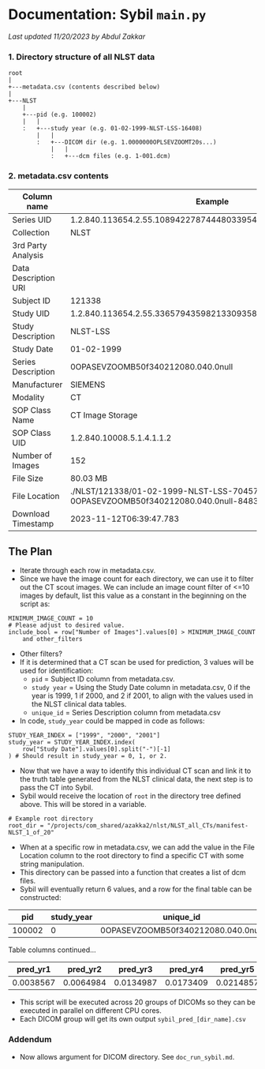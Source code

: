 # Documentation: Sybil `main.py`

*Last updated 11/20/2023 by Abdul Zakkar*

### 1. Directory structure of all NLST data

```
root
|
+---metadata.csv (contents described below)
|
+---NLST
    |
    +---pid (e.g. 100002)
    |   |
    :   +---study year (e.g. 01-02-1999-NLST-LSS-16408)
        |   |
        :   +---DICOM dir (e.g. 1.0000000OPLSEVZOOMT20s...)
            |   |
            :   +---dcm files (e.g. 1-001.dcm)
```
### 2. metadata.csv contents
| Column name | Example |
|---|---|
| Series UID | 1.2.840.113654.2.55.108942278744480339540309181071819421924 |
| Collection| NLST |
| 3rd Party Analysis | |
| Data Description URI | |
| Subject ID | 121338 |
| Study UID | 1.2.840.113654.2.55.336579435982133093583913888335494870457 |
| Study Description | NLST-LSS |
| Study Date | 01-02-1999 |
| Series Description | 0OPASEVZOOMB50f340212080.040.0null |
| Manufacturer | SIEMENS |
| Modality | CT |
| SOP Class Name | CT Image Storage |
| SOP Class UID | 1.2.840.10008.5.1.4.1.1.2 |
| Number of Images | 152 |
| File Size | 80.03 MB |
| File Location | ./NLST/121338/01-02-1999-NLST-LSS-70457/2.000000-0OPASEVZOOMB50f340212080.040.0null-84839 |
| Download Timestamp | 2023-11-12T06:39:47.783 |

## The Plan
- Iterate through each row in metadata.csv.
- Since we have the image count for each directory, we can use it to filter out the CT scout images. We can include an image count filter of <=10 images by default, list this value as a constant in the beginning on the script as:
```
MINIMUM_IMAGE_COUNT = 10 
# Please adjust to desired value.
include_bool = row["Number of Images"].values[0] > MINIMUM_IMAGE_COUNT
    and other_filters
```
- Other filters?
- If it is determined that a CT scan be used for prediction, 3 values will be used for identification: 
	- `pid` = Subject ID column from metadata.csv.
	- `study year` = Using the Study Date column in metadata.csv, 0 if the year is 1999, 1 if 2000, and 2 if 2001, to align with the values used in the NLST clinical data tables.
	- `unique_id` = Series Description column from metadata.csv
- In code, `study_year` could be mapped in code as follows:
```
STUDY_YEAR_INDEX = ["1999", "2000", "2001"]
study_year = STUDY_YEAR_INDEX.index(
    row["Study Date"].values[0].split("-")[-1]
) # Should result in study_year = 0, 1, or 2.
```
- Now that we have a way to identify this individual CT scan and link it to the truth table generated from the NLST clinical data, the next step is to pass the CT into Sybil.
- Sybil would receive the location of `root` in the directory tree defined above. This will be stored in a variable.
```
# Example root directory
root_dir = "/projects/com_shared/azakka2/nlst/NLST_all_CTs/manifest-NLST_1_of_20"
```
- When at a specific row in metadata.csv, we can add the value in the File Location column to the root directory to find a specific CT with some string manipulation.
- This directory can be passed into a function that creates a list of dcm files.
- Sybil will eventually return 6 values, and a row for the final table can be constructed:

| pid | study_year | unique_id | 
|---|---|---|
| 100002 | 0 | 0OPASEVZOOMB50f340212080.040.0null | 

Table columns continued...

pred_yr1 | pred_yr2 | pred_yr3 | pred_yr4 | pred_yr5 | pred_yr6 |
|---|---|---|---|---|---|
| 0.0038567 | 0.0064984 | 0.0134987 | 0.0173409 | 0.0214857 | 0.259987 |

- This script will be executed across 20 groups of DICOMs so they can be executed in parallel on different CPU cores.
- Each DICOM group will get its own output `sybil_pred_[dir_name].csv`

### Addendum
- Now allows argument for DICOM directory. See `doc_run_sybil.md`.
